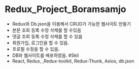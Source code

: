 # Redux_Project_Boramsamjo
- Redux와 Db.json을 이용해서 CRUD가 가능한 웹사이트 만들기 
- 본문 조회 등록 수정 삭제를 할 수있음
- 댓글 조회 등록 수정 삭제를 할 수 있음
- 회원가입, 로그인을 할 수 있음.
- 프로필 수정을 할 수 있음.
- DB와 웹사이트를 배포하였음.
#Skil
- React, Redux, ,Redux-toolkit, Redux-Thunk, Axios, db.json
